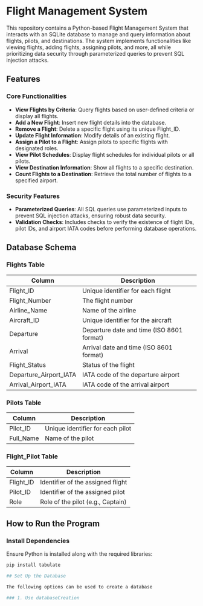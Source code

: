 # Flight Management System

This repository contains a Python-based Flight Management System that interacts with an SQLite database to manage and query information about flights, pilots, and destinations. The system implements functionalities like viewing flights, adding flights, assigning pilots, and more, all while prioritizing data security through parameterized queries to prevent SQL injection attacks.

## Features

### Core Functionalities

- **View Flights by Criteria**: Query flights based on user-defined criteria or display all flights.
- **Add a New Flight**: Insert new flight details into the database.
- **Remove a Flight**: Delete a specific flight using its unique Flight_ID.
- **Update Flight Information**: Modify details of an existing flight.
- **Assign a Pilot to a Flight**: Assign pilots to specific flights with designated roles.
- **View Pilot Schedules**: Display flight schedules for individual pilots or all pilots.
- **View Destination Information**: Show all flights to a specific destination.
- **Count Flights to a Destination**: Retrieve the total number of flights to a specified airport.

### Security Features

- **Parameterized Queries**: All SQL queries use parameterized inputs to prevent SQL injection attacks, ensuring robust data security.
- **Validation Checks**: Includes checks to verify the existence of flight IDs, pilot IDs, and airport IATA codes before performing database operations.

## Database Schema

### Flights Table

| Column                | Description                             |
|-----------------------|-----------------------------------------|
| Flight_ID             | Unique identifier for each flight       |
| Flight_Number         | The flight number                       |
| Airline_Name          | Name of the airline                     |
| Aircraft_ID           | Unique identifier for the aircraft      |
| Departure             | Departure date and time (ISO 8601 format)|
| Arrival               | Arrival date and time (ISO 8601 format) |
| Flight_Status         | Status of the flight                    |
| Departure_Airport_IATA| IATA code of the departure airport      |
| Arrival_Airport_IATA  | IATA code of the arrival airport        |

### Pilots Table

| Column   | Description          |
|----------|----------------------|
| Pilot_ID | Unique identifier for each pilot |
| Full_Name| Name of the pilot    |

### Flight_Pilot Table

| Column   | Description          |
|----------|----------------------|
| Flight_ID| Identifier of the assigned flight |
| Pilot_ID | Identifier of the assigned pilot  |
| Role     | Role of the pilot (e.g., Captain) |

## How to Run the Program

### Install Dependencies
Ensure Python is installed along with the required libraries:
```bash
pip install tabulate

## Set Up the Database

The following options can be used to create a database

### 1. Use databaseCreation
